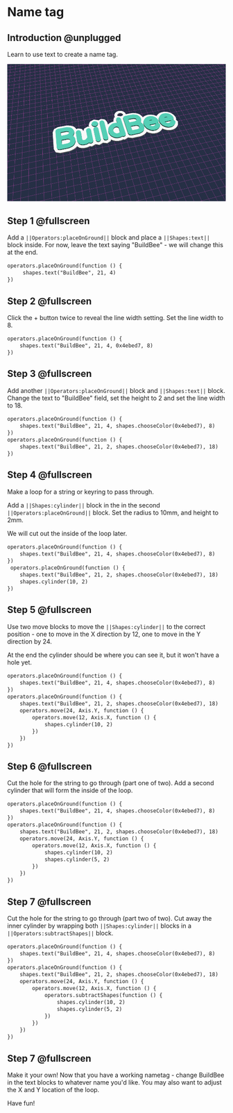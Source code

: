 # Name tag

## Introduction @unplugged

Learn to use text to create a name tag.

![Make a name tag](/docs/static/examples/name-tag/project-image.png)

## Step 1 @fullscreen

Add a ``||Operators:placeOnGround||`` block  and place a ``||Shapes:text||`` block inside.  For now, leave the text saying "BuildBee" - we will change this at the end. 

```blocks
operators.placeOnGround(function () {
     shapes.text("BuildBee", 21, 4)
})

```



## Step 2 @fullscreen

Click the + button twice to reveal the line width setting. Set the line width to 8.
```blocks
operators.placeOnGround(function () {
    shapes.text("BuildBee", 21, 4, 0x4ebed7, 8)
})
```

## Step 3 @fullscreen
Add another ``||Operators:placeOnGround||`` block and ``||Shapes:text||`` block. Change the text to "BuildBee" field, set the height to 2 and set the line width to 18.

```blocks
operators.placeOnGround(function () {
    shapes.text("BuildBee", 21, 4, shapes.chooseColor(0x4ebed7), 8)
})
operators.placeOnGround(function () {
    shapes.text("BuildBee", 21, 2, shapes.chooseColor(0x4ebed7), 18)
})

```

## Step 4 @fullscreen
Make a loop for a string or keyring to pass through. 

Add a ``||Shapes:cylinder||`` block in the in the second ``||Operators:placeOnGround||`` block.   Set the radius to 10mm, and height to 2mm.

We will cut out the inside of the loop later.

```blocks
operators.placeOnGround(function () {
    shapes.text("BuildBee", 21, 4, shapes.chooseColor(0x4ebed7), 8)
})
 operators.placeOnGround(function () {
    shapes.text("BuildBee", 21, 2, shapes.chooseColor(0x4ebed7), 18)
    shapes.cylinder(10, 2)
})
```

## Step 5 @fullscreen

Use two move blocks to move the  ``||Shapes:cylinder||`` to the correct position - one to move in the X direction by 12, one to move in the Y direction by 24. 

At the end the cylinder should be where you can see it, but it won't have a hole yet.

```blocks
operators.placeOnGround(function () {
    shapes.text("BuildBee", 21, 4, shapes.chooseColor(0x4ebed7), 8)
})
operators.placeOnGround(function () {
    shapes.text("BuildBee", 21, 2, shapes.chooseColor(0x4ebed7), 18)
    operators.move(24, Axis.Y, function () {
        operators.move(12, Axis.X, function () {
            shapes.cylinder(10, 2)
        })
    }) 
})
```

## Step 6 @fullscreen

Cut the hole for the string to go through (part one of two).  Add a second cylinder that will form the inside of the loop.

```blocks  
operators.placeOnGround(function () {
    shapes.text("BuildBee", 21, 4, shapes.chooseColor(0x4ebed7), 8)
})
operators.placeOnGround(function () {
    shapes.text("BuildBee", 21, 2, shapes.chooseColor(0x4ebed7), 18)
    operators.move(24, Axis.Y, function () {
        operators.move(12, Axis.X, function () {
            shapes.cylinder(10, 2)
            shapes.cylinder(5, 2)
        })
    }) 
})
```
  
## Step 7 @fullscreen

Cut the hole for the string to go through (part two of two).  Cut away the inner cylinder by wrapping both ``||Shapes:cylinder||`` blocks in a ``||Operators:subtractShapes||`` block. 

```blocks  
operators.placeOnGround(function () {
    shapes.text("BuildBee", 21, 4, shapes.chooseColor(0x4ebed7), 8)
})
operators.placeOnGround(function () {
    shapes.text("BuildBee", 21, 2, shapes.chooseColor(0x4ebed7), 18)
    operators.move(24, Axis.Y, function () {
        operators.move(12, Axis.X, function () {
            operators.subtractShapes(function () {
                shapes.cylinder(10, 2)
                shapes.cylinder(5, 2)
            })
        })
    }) 
})
```

## Step 7 @fullscreen

Make it your own!  Now that you have a working nametag - change BuildBee in the text blocks to whatever name you'd like.  You may also want to adjust the X and Y location of the loop.

Have fun!
